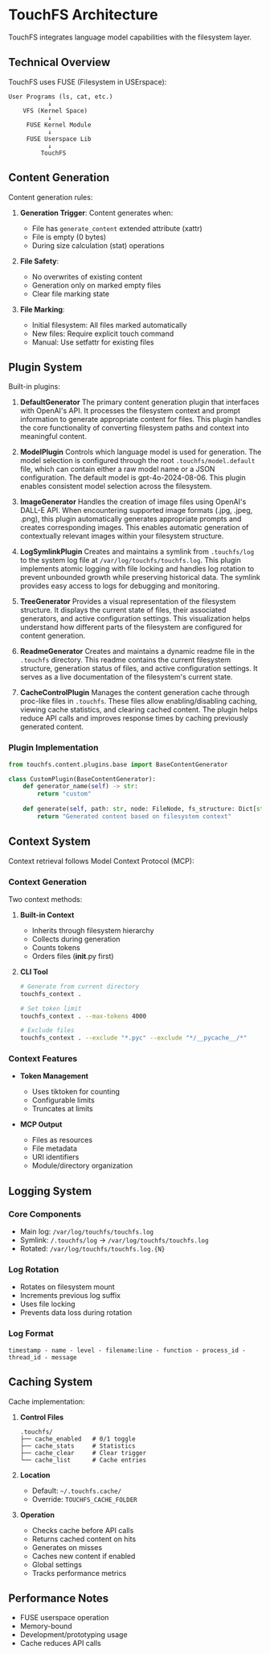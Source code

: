 # TouchFS Architecture

TouchFS integrates language model capabilities with the filesystem layer.

## Technical Overview

TouchFS uses FUSE (Filesystem in USErspace):

```
User Programs (ls, cat, etc.)
           ↓
    VFS (Kernel Space)
           ↓
     FUSE Kernel Module
           ↓
     FUSE Userspace Lib
           ↓
         TouchFS
```

## Content Generation

Content generation rules:

1. **Generation Trigger**: Content generates when:
   - File has `generate_content` extended attribute (xattr)
   - File is empty (0 bytes)
   - During size calculation (stat) operations

2. **File Safety**:
   - No overwrites of existing content
   - Generation only on marked empty files
   - Clear file marking state

3. **File Marking**:
   - Initial filesystem: All files marked automatically
   - New files: Require explicit touch command
   - Manual: Use setfattr for existing files

## Plugin System

Built-in plugins:

1. **DefaultGenerator**
The primary content generation plugin that interfaces with OpenAI's API. It processes the filesystem context and prompt information to generate appropriate content for files. This plugin handles the core functionality of converting filesystem paths and context into meaningful content.

2. **ModelPlugin**
Controls which language model is used for generation. The model selection is configured through the root `.touchfs/model.default` file, which can contain either a raw model name or a JSON configuration. The default model is gpt-4o-2024-08-06. This plugin enables consistent model selection across the filesystem.

3. **ImageGenerator**
Handles the creation of image files using OpenAI's DALL-E API. When encountering supported image formats (.jpg, .jpeg, .png), this plugin automatically generates appropriate prompts and creates corresponding images. This enables automatic generation of contextually relevant images within your filesystem structure.

4. **LogSymlinkPlugin**
Creates and maintains a symlink from `.touchfs/log` to the system log file at `/var/log/touchfs/touchfs.log`. This plugin implements atomic logging with file locking and handles log rotation to prevent unbounded growth while preserving historical data. The symlink provides easy access to logs for debugging and monitoring.

5. **TreeGenerator**
Provides a visual representation of the filesystem structure. It displays the current state of files, their associated generators, and active configuration settings. This visualization helps understand how different parts of the filesystem are configured for content generation.

6. **ReadmeGenerator**
Creates and maintains a dynamic readme file in the `.touchfs` directory. This readme contains the current filesystem structure, generation status of files, and active configuration settings. It serves as a live documentation of the filesystem's current state.

7. **CacheControlPlugin**
Manages the content generation cache through proc-like files in `.touchfs`. These files allow enabling/disabling caching, viewing cache statistics, and clearing cached content. The plugin helps reduce API calls and improves response times by caching previously generated content.

### Plugin Implementation

```python
from touchfs.content.plugins.base import BaseContentGenerator

class CustomPlugin(BaseContentGenerator):
    def generator_name(self) -> str:
        return "custom"
        
    def generate(self, path: str, node: FileNode, fs_structure: Dict[str, FileNode]) -> str:
        return "Generated content based on filesystem context"
```

## Context System

Context retrieval follows Model Context Protocol (MCP):

### Context Generation

Two context methods:

1. **Built-in Context**
   - Inherits through filesystem hierarchy
   - Collects during generation
   - Counts tokens
   - Orders files (__init__.py first)

2. **CLI Tool**
   ```bash
   # Generate from current directory
   touchfs_context .
   
   # Set token limit
   touchfs_context . --max-tokens 4000
   
   # Exclude files
   touchfs_context . --exclude "*.pyc" --exclude "*/__pycache__/*"
   ```

### Context Features

- **Token Management**
  - Uses tiktoken for counting
  - Configurable limits
  - Truncates at limits

- **MCP Output**
  - Files as resources
  - File metadata
  - URI identifiers
  - Module/directory organization

## Logging System

### Core Components
- Main log: `/var/log/touchfs/touchfs.log`
- Symlink: `/.touchfs/log` -> `/var/log/touchfs/touchfs.log`
- Rotated: `/var/log/touchfs/touchfs.log.{N}`

### Log Rotation
- Rotates on filesystem mount
- Increments previous log suffix
- Uses file locking
- Prevents data loss during rotation

### Log Format
```
timestamp - name - level - filename:line - function - process_id - thread_id - message
```

## Caching System

Cache implementation:

1. **Control Files**
   ```
   .touchfs/
   ├── cache_enabled   # 0/1 toggle
   ├── cache_stats     # Statistics
   ├── cache_clear     # Clear trigger
   └── cache_list      # Cache entries
   ```

2. **Location**
   - Default: `~/.touchfs.cache/`
   - Override: `TOUCHFS_CACHE_FOLDER`

3. **Operation**
   - Checks cache before API calls
   - Returns cached content on hits
   - Generates on misses
   - Caches new content if enabled
   - Global settings
   - Tracks performance metrics

## Performance Notes

- FUSE userspace operation
- Memory-bound
- Development/prototyping usage
- Cache reduces API calls
